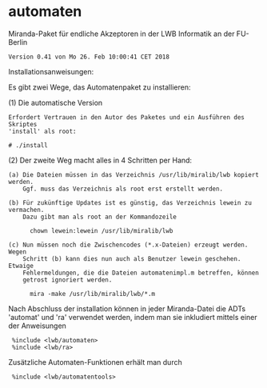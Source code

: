 # automaten
Miranda-Paket für endliche Akzeptoren in der LWB Informatik an der FU-Berlin

    Version 0.41 von Mo 26. Feb 10:00:41 CET 2018

Installationsanweisungen:

Es gibt zwei Wege, das Automatenpaket zu installieren:

(1) Die automatische Version

    Erfordert Vertrauen in den Autor des Paketes und ein Ausführen des Skriptes
    'install' als root:

    # ./install

(2) Der zweite Weg macht alles in 4 Schritten per Hand:

    (a) Die Dateien müssen in das Verzeichnis /usr/lib/miralib/lwb kopiert werden.
        Ggf. muss das Verzeichnis als root erst erstellt werden.

    (b) Für zukünftige Updates ist es günstig, das Verzeichnis lewein zu vermachen.
        Dazu gibt man als root an der Kommandozeile

          chown lewein:lewein /usr/lib/miralib/lwb

    (c) Nun müssen noch die Zwischencodes (*.x-Dateien) erzeugt werden. Wegen
        Schritt (b) kann dies nun auch als Benutzer lewein geschehen. Etwaige
        Fehlermeldungen, die die Dateien automatenimpl.m betreffen, können
        getrost ignoriert werden.

          mira -make /usr/lib/miralib/lwb/*.m

Nach Abschluss der installation können in jeder Miranda-Datei die ADTs 'automat'
und 'ra' verwendet werden, indem man sie inkludiert mittels einer der Anweisungen

     %include <lwb/automaten>
     %include <lwb/ra>

Zusätzliche Automaten-Funktionen erhält man durch

     %include <lwb/automatentools>
